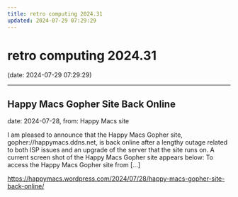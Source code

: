 ```yaml
---
title: retro computing 2024.31
updated: 2024-07-29 07:29:29
---
```


# retro computing 2024.31

(date: 2024-07-29 07:29:29)

---

## Happy Macs Gopher Site Back Online

date: 2024-07-28, from: Happy Macs site

I am pleased to announce that the Happy Macs Gopher site, gopher://happymacs.ddns.net, is back online after a lengthy outage related to both ISP issues and an upgrade of the server that the site runs on. A current screen shot of the Happy Macs Gopher site appears below: To access the Happy Macs Gopher site from [&#8230;] 

<https://happymacs.wordpress.com/2024/07/28/happy-macs-gopher-site-back-online/>

